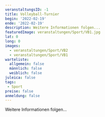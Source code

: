 ```yaml
---
veranstaltungsID: -1
title: Volleyball-Turnier
begin: '2022-02-19'
ende: '2022-02-19'
description: Weitere Informationen folgen...
featuredImage: veranstaltungen/Sport/VB1.jpg
lat: 0
long: 0
images:
  - veranstaltungen/Sport/VB2
  - veranstaltungen/Sport/VB1
warteliste:
  allgemein: false
  männlich: false
  weiblich: false
juleica: false
tags:
 - Sport
preise: false
anmeldung: false
---
```

Weitere Informationen folgen...